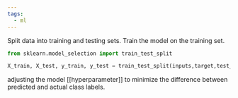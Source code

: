 ```yaml
---
tags:
  - ml
---
```



Split data into training and testing sets.
Train the model on the training set.

```python
from sklearn.model_selection import train_test_split

X_train, X_test, y_train, y_test = train_test_split(inputs,target,test_size=0.3)
```

adjusting the model [[hyperparameter]] to minimize the difference between predicted and actual class labels.





